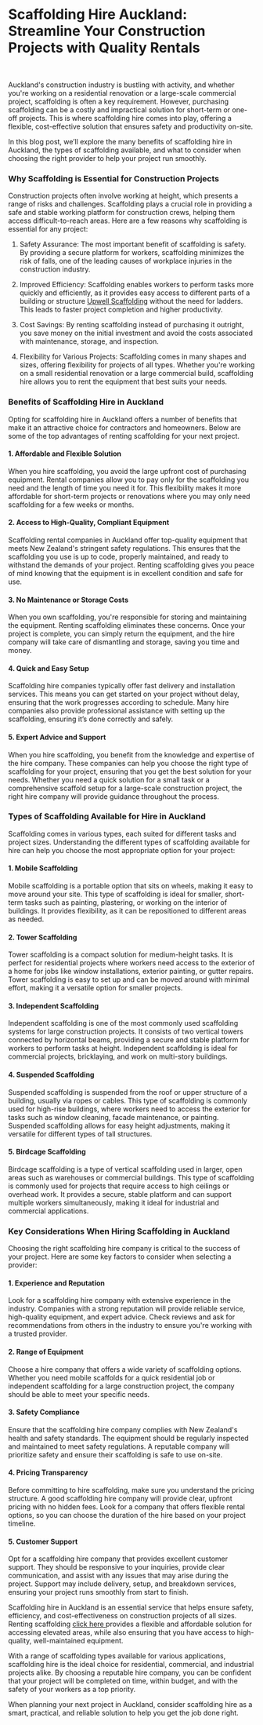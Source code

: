 
<h1 data-start="0" data-end="89">Scaffolding Hire Auckland: Streamline Your Construction Projects with Quality Rentals</h1>
<p data-start="0" data-end="89">&nbsp;</p>
<p data-start="91" data-end="530">Auckland's construction industry is bustling with activity, and whether you're working on a residential renovation or a large-scale commercial project, scaffolding is often a key requirement. However, purchasing scaffolding can be a costly and impractical solution for short-term or one-off projects. This is where scaffolding hire comes into play, offering a flexible, cost-effective solution that ensures safety and productivity on-site.</p>
<p data-start="532" data-end="740">In this blog post, we&rsquo;ll explore the many benefits of scaffolding hire in Auckland, the types of scaffolding available, and what to consider when choosing the right provider to help your project run smoothly.</p>
<h3 class="" data-start="742" data-end="800">Why Scaffolding is Essential for Construction Projects</h3>
<p data-start="802" data-end="1124">Construction projects often involve working at height, which presents a range of risks and challenges. Scaffolding plays a crucial role in providing a safe and stable working platform for construction crews, helping them access difficult-to-reach areas. Here are a few reasons why scaffolding is essential for any project:</p>
<ol data-start="1126" data-end="2131">
<li class="" data-start="1126" data-end="1366">
<p data-start="1129" data-end="1366">Safety Assurance: The most important benefit of scaffolding is safety. By providing a secure platform for workers, scaffolding minimizes the risk of falls, one of the leading causes of workplace injuries in the construction industry.</p>
</li>
<li class="" data-start="1368" data-end="1638">
<p data-start="1371" data-end="1638">Improved Efficiency: Scaffolding enables workers to perform tasks more quickly and efficiently, as it provides easy access to different parts of a building or structure <a href="https://www.upwellscaffolding.co.nz/">Upwell Scaffolding</a> without the need for ladders. This leads to faster project completion and higher productivity.</p>
</li>
<li class="" data-start="1640" data-end="1833">
<p data-start="1643" data-end="1833">Cost Savings: By renting scaffolding instead of purchasing it outright, you save money on the initial investment and avoid the costs associated with maintenance, storage, and inspection.</p>
</li>
<li class="" data-start="1835" data-end="2131">
<p data-start="1838" data-end="2131">Flexibility for Various Projects: Scaffolding comes in many shapes and sizes, offering flexibility for projects of all types. Whether you're working on a small residential renovation or a large commercial build, scaffolding hire allows you to rent the equipment that best suits your needs.</p>
</li>
</ol>
<h3 class="" data-start="2133" data-end="2177">Benefits of Scaffolding Hire in Auckland</h3>
<p data-start="2179" data-end="2395">Opting for scaffolding hire in Auckland offers a number of benefits that make it an attractive choice for contractors and homeowners. Below are some of the top advantages of renting scaffolding for your next project.</p>
<h4 class="" data-start="2397" data-end="2441">1. Affordable and Flexible Solution</h4>
<p data-start="2443" data-end="2779">When you hire scaffolding, you avoid the large upfront cost of purchasing equipment. Rental companies allow you to pay only for the scaffolding you need and the length of time you need it for. This flexibility makes it more affordable for short-term projects or renovations where you may only need scaffolding for a few weeks or months.</p>
<h4 class="" data-start="2781" data-end="2836">2. Access to High-Quality, Compliant Equipment</h4>
<p data-start="2838" data-end="3206">Scaffolding rental companies in Auckland offer top-quality equipment that meets New Zealand's stringent safety regulations. This ensures that the scaffolding you use is up to code, properly maintained, and ready to withstand the demands of your project. Renting scaffolding gives you peace of mind knowing that the equipment is in excellent condition and safe for use.</p>
<h4 class="" data-start="3208" data-end="3251">3. No Maintenance or Storage Costs</h4>
<p data-start="3253" data-end="3546">When you own scaffolding, you're responsible for storing and maintaining the equipment. Renting scaffolding eliminates these concerns. Once your project is complete, you can simply return the equipment, and the hire company will take care of dismantling and storage, saving you time and money.</p>
<h4 class="" data-start="3548" data-end="3580">4. Quick and Easy Setup</h4>
<p data-start="3582" data-end="3915">Scaffolding hire companies typically offer fast delivery and installation services. This means you can get started on your project without delay, ensuring that the work progresses according to schedule. Many hire companies also provide professional assistance with setting up the scaffolding, ensuring it&rsquo;s done correctly and safely.</p>
<h4 class="" data-start="3917" data-end="3954">5. Expert Advice and Support</h4>
<p data-start="3956" data-end="4382">When you hire scaffolding, you benefit from the knowledge and expertise of the hire company. These companies can help you choose the right type of scaffolding for your project, ensuring that you get the best solution for your needs. Whether you need a quick solution for a small task or a comprehensive scaffold setup for a large-scale construction project, the right hire company will provide guidance throughout the process.</p>
<h3 class="" data-start="4384" data-end="4439">Types of Scaffolding Available for Hire in Auckland</h3>
<p data-start="4441" data-end="4661">Scaffolding comes in various types, each suited for different tasks and project sizes. Understanding the different types of scaffolding available for hire can help you choose the most appropriate option for your project:</p>
<h4 class="" data-start="4663" data-end="4693">1. Mobile Scaffolding</h4>
<p data-start="4695" data-end="5012">Mobile scaffolding is a portable option that sits on wheels, making it easy to move around your site. This type of scaffolding is ideal for smaller, short-term tasks such as painting, plastering, or working on the interior of buildings. It provides flexibility, as it can be repositioned to different areas as needed.</p>
<h4 class="" data-start="5014" data-end="5043">2. Tower Scaffolding</h4>
<p data-start="5045" data-end="5406">Tower scaffolding is a compact solution for medium-height tasks. It is perfect for residential projects where workers need access to the exterior of a home for jobs like window installations, exterior painting, or gutter repairs. Tower scaffolding is easy to set up and can be moved around with minimal effort, making it a versatile option for smaller projects.</p>
<h4 class="" data-start="5408" data-end="5443">3. Independent Scaffolding</h4>
<p data-start="5445" data-end="5805">Independent scaffolding is one of the most commonly used scaffolding systems for large construction projects. It consists of two vertical towers connected by horizontal beams, providing a secure and stable platform for workers to perform tasks at height. Independent scaffolding is ideal for commercial projects, bricklaying, and work on multi-story buildings.</p>
<h4 class="" data-start="5807" data-end="5840">4. Suspended Scaffolding</h4>
<p data-start="5842" data-end="6248">Suspended scaffolding is suspended from the roof or upper structure of a building, usually via ropes or cables. This type of scaffolding is commonly used for high-rise buildings, where workers need to access the exterior for tasks such as window cleaning, facade maintenance, or painting. Suspended scaffolding allows for easy height adjustments, making it versatile for different types of tall structures.</p>
<h4 class="" data-start="6250" data-end="6282">5. Birdcage Scaffolding</h4>
<p data-start="6284" data-end="6666">Birdcage scaffolding is a type of vertical scaffolding used in larger, open areas such as warehouses or commercial buildings. This type of scaffolding is commonly used for projects that require access to high ceilings or overhead work. It provides a secure, stable platform and can support multiple workers simultaneously, making it ideal for industrial and commercial applications.</p>
<h3 class="" data-start="6668" data-end="6726">Key Considerations When Hiring Scaffolding in Auckland</h3>
<p data-start="6728" data-end="6880">Choosing the right scaffolding hire company is critical to the success of your project. Here are some key factors to consider when selecting a provider:</p>
<h4 class="" data-start="6882" data-end="6919">1. Experience and Reputation</h4>
<p data-start="6921" data-end="7228">Look for a scaffolding hire company with extensive experience in the industry. Companies with a strong reputation will provide reliable service, high-quality equipment, and expert advice. Check reviews and ask for recommendations from others in the industry to ensure you're working with a trusted provider.</p>
<h4 class="" data-start="7230" data-end="7260">2. Range of Equipment</h4>
<p data-start="7262" data-end="7513">Choose a hire company that offers a wide variety of scaffolding options. Whether you need mobile scaffolds for a quick residential job or independent scaffolding for a large construction project, the company should be able to meet your specific needs.</p>
<h4 class="" data-start="7515" data-end="7544">3. Safety Compliance</h4>
<p data-start="7546" data-end="7826">Ensure that the scaffolding hire company complies with New Zealand's health and safety standards. The equipment should be regularly inspected and maintained to meet safety regulations. A reputable company will prioritize safety and ensure their scaffolding is safe to use on-site.</p>
<h4 class="" data-start="7828" data-end="7860">4. Pricing Transparency</h4>
<p data-start="7862" data-end="8168">Before committing to hire scaffolding, make sure you understand the pricing structure. A good scaffolding hire company will provide clear, upfront pricing with no hidden fees. Look for a company that offers flexible rental options, so you can choose the duration of the hire based on your project timeline.</p>
<h4 class="" data-start="8170" data-end="8198">5. Customer Support</h4>
<p data-start="8200" data-end="8531">Opt for a scaffolding hire company that provides excellent customer support. They should be responsive to your inquiries, provide clear communication, and assist with any issues that may arise during the project. Support may include delivery, setup, and breakdown services, ensuring your project runs smoothly from start to finish.</p>
<p data-start="8549" data-end="8880">Scaffolding hire in Auckland is an essential service that helps ensure safety, efficiency, and cost-effectiveness on construction projects of all sizes. Renting scaffolding <a href="https://www.upwellscaffolding.co.nz/">click here </a>provides a flexible and affordable solution for accessing elevated areas, while also ensuring that you have access to high-quality, well-maintained equipment.</p>
<p data-start="8882" data-end="9222">With a range of scaffolding types available for various applications, scaffolding hire is the ideal choice for residential, commercial, and industrial projects alike. By choosing a reputable hire company, you can be confident that your project will be completed on time, within budget, and with the safety of your workers as a top priority.</p>
<p data-start="9224" data-end="9375">When planning your next project in Auckland, consider scaffolding hire as a smart, practical, and reliable solution to help you get the job done right.</p>
</div>
</article>
</div>
</article>
</div>
</article>
